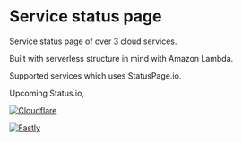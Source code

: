 # Service status page

Service status page of over 3 cloud services.

Built with serverless structure in mind with Amazon Lambda.

Supported services which uses StatusPage.io.

Upcoming Status.io, 

[![Cloudflare](https://img.shields.io/badge/Cloudflare-Operational-green.svg)](https://www.cloudflarestatus.com/)

[![Fastly](https://img.shields.io/badge/Fastly-Operational-green.svg)](https://status.fastly.com)
